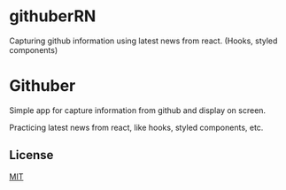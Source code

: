 # githuberRN
Capturing github information using latest news from react. (Hooks, styled components)

# Githuber


Simple app for capture information from github and display on screen.

Practicing latest news from react, like hooks, styled components, etc.


## License
[MIT](https://choosealicense.com/licenses/mit/)

